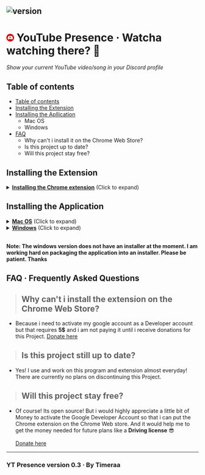 ## ![version](https://img.shields.io/badge/Version-0.3-brightgreen.svg?style=flat-square)

# <img src="icon.png" width="20" draggable="false"><b> </b>YouTube Presence &middot; Watcha watching there? 👀

_Show your current YouTube video/song in your Discord profile_

## Table of contents

- [Table of contents](#table-of-contents)
- [Installing the Extension](#installing-the-extension)
- [Installing the Apllication](#installing-the-application)
  - Mac OS
  - Windows
- [FAQ](#faq-·-frequently-asked-questions)
  - Why can't i install it on the Chrome Web Store?
  - Is this project up to date?
  - Will this project stay free?

## Installing the Extension

<details>
  <summary><b><u>Installing the Chrome extension</u></b> (Click to expand)</summary>
  <h1>Chrome extension installation</h1>
  <ol>
    <li>Download the latest version of the <a href="https://github.com/Timeraa/YT-Presence/releases/latest">extension</a>
    </li>
    <li>Extract the downloaded <b>.zip</b> file</li>
    <li>Open Chrome</li>
    <li>Go to <a href="chrome://extensions/">chrome://extensions/</a></li>
    <li>Turn on <b>Developer mode</b><br>
      <img src="developerMode.png">
    </li>
    <li>Click "<b>Load unpacked extension</b>"<br>
      <img src="loadUnpackedExtension.png">
    </li>
    <li>Load the extracted <b>Extension</b> folder</li>
    <li>Install the <a href="#installing-the-application">application</a></li>
  </ol>
</details>

## Installing the Application

<details>
  <summary><b><u>Mac OS</u></b> (Click to expand)</summary>
  <h1>Installation on Mac OS</h1>
  <ol>
    <li>Download the latest version of the <a href="https://github.com/Timeraa/YT-Presence/releases/latest">application</a>
    </li>
    <li>Extract the downloaded <b>.zip</b> file</li>
    <li>Open the extracted folder and run the <b>.dmg</b> file</li>
    <li>Drag <b>YT Presence</b> Into your <b>Applications</b> Folder</li>
    <li>Open your Launchpad</li>
    <li>Open <b>YT Presence</b></li>
    <li>Enjoy!</li>
  </ol>
</details>

<details>
  <summary><b><u>Windows</u></b> (Click to expand)</summary>
  <h1>Installation on Windows</h1>
  <ol>
    <li>Extract the downloaded <b>.zip</b> file</li>
    <li>Open extracted folder and run <b>YT Presence.exe</b></li>
  </ol>
</details>
<br>

**Note: The windows version does not have an installer at the moment. I am working hard on packaging the application into an installer. Please be patient. Thanks**

## FAQ &middot; Frequently Asked Questions

> ## Why can't i install the extension on the **Chrome Web Store**?<br>

- Because i need to activate my google account as a Developer account but that requires **5$** and i am not paying it until i receive donations for this Project. <a href="https://www.paypal.com/cgi-bin/webscr?cmd=_s-xclick&hosted_button_id=ZU8Q766ACS2WS">Donate here</a>

> ## Is this project still up to date?<br>

- Yes! I use and work on this program and extension almost everyday!<br>There are currently no plans on discontinuing this Project.

> ## Will this project stay free?<br>

- Of course! Its open source! But i would highly appreciate a little bit of Money to activate the Google Developer Account so that i can put the Chrome extension on the Chrome Web store. And it would help me to get the money needed for future plans like a **Driving license** 😎<br><br><a href="https://www.paypal.com/cgi-bin/webscr?cmd=_s-xclick&hosted_button_id=ZU8Q766ACS2WS">Donate here</a>

---

### YT Presence version 0.3 &middot; By Timeraa
